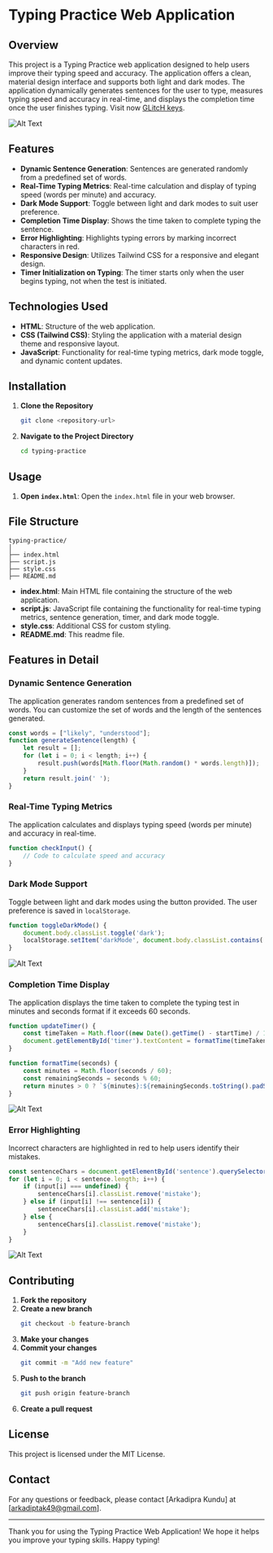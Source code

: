 # Typing Practice Web Application

## Overview

This project is a Typing Practice web application designed to help users improve their typing speed and accuracy. The application offers a clean, material design interface and supports both light and dark modes. The application dynamically generates sentences for the user to type, measures typing speed and accuracy in real-time, and displays the completion time once the user finishes typing.  Visit now [GLitcH keys](https://arkadipta-kundu.github.io/GLitcH-keys/).

![Alt Text](home.png)

## Features

- **Dynamic Sentence Generation**: Sentences are generated randomly from a predefined set of words.
- **Real-Time Typing Metrics**: Real-time calculation and display of typing speed (words per minute) and accuracy.
- **Dark Mode Support**: Toggle between light and dark modes to suit user preference.
- **Completion Time Display**: Shows the time taken to complete typing the sentence.
- **Error Highlighting**: Highlights typing errors by marking incorrect characters in red.
- **Responsive Design**: Utilizes Tailwind CSS for a responsive and elegant design.
- **Timer Initialization on Typing**: The timer starts only when the user begins typing, not when the test is initiated.

## Technologies Used

- **HTML**: Structure of the web application.
- **CSS (Tailwind CSS)**: Styling the application with a material design theme and responsive layout.
- **JavaScript**: Functionality for real-time typing metrics, dark mode toggle, and dynamic content updates.

## Installation

1. **Clone the Repository**
    ```sh
    git clone <repository-url>
    ```
2. **Navigate to the Project Directory**
    ```sh
    cd typing-practice
    ```

## Usage

1. **Open `index.html`**: Open the `index.html` file in your web browser.

## File Structure

```
typing-practice/
│
├── index.html
├── script.js
├── style.css
├── README.md
```

- **index.html**: Main HTML file containing the structure of the web application.
- **script.js**: JavaScript file containing the functionality for real-time typing metrics, sentence generation, timer, and dark mode toggle.
- **style.css**: Additional CSS for custom styling.
- **README.md**: This readme file.

## Features in Detail

### Dynamic Sentence Generation

The application generates random sentences from a predefined set of words. You can customize the set of words and the length of the sentences generated.

```javascript
const words = ["likely", "understood"];
function generateSentence(length) {
    let result = [];
    for (let i = 0; i < length; i++) {
        result.push(words[Math.floor(Math.random() * words.length)]);
    }
    return result.join(' ');
}
```

### Real-Time Typing Metrics

The application calculates and displays typing speed (words per minute) and accuracy in real-time.

```javascript
function checkInput() {
    // Code to calculate speed and accuracy
}
```

### Dark Mode Support

Toggle between light and dark modes using the button provided. The user preference is saved in `localStorage`.

```javascript
function toggleDarkMode() {
    document.body.classList.toggle('dark');
    localStorage.setItem('darkMode', document.body.classList.contains('dark'));
}
```

![Alt Text](dark.png)

### Completion Time Display

The application displays the time taken to complete the typing test in minutes and seconds format if it exceeds 60 seconds.

```javascript
function updateTimer() {
    const timeTaken = Math.floor((new Date().getTime() - startTime) / 1000);
    document.getElementById('timer').textContent = formatTime(timeTaken);
}

function formatTime(seconds) {
    const minutes = Math.floor(seconds / 60);
    const remainingSeconds = seconds % 60;
    return minutes > 0 ? `${minutes}:${remainingSeconds.toString().padStart(2, '0')}` : remainingSeconds.toString();
}
```

![Alt Text](p4comp.png)

### Error Highlighting

Incorrect characters are highlighted in red to help users identify their mistakes.

```javascript
const sentenceChars = document.getElementById('sentence').querySelectorAll('span');
for (let i = 0; i < sentence.length; i++) {
    if (input[i] === undefined) {
        sentenceChars[i].classList.remove('mistake');
    } else if (input[i] !== sentence[i]) {
        sentenceChars[i].classList.add('mistake');
    } else {
        sentenceChars[i].classList.remove('mistake');
    }
}
```
![Alt Text](p3err.png)

## Contributing

1. **Fork the repository**
2. **Create a new branch**
    ```sh
    git checkout -b feature-branch
    ```
3. **Make your changes**
4. **Commit your changes**
    ```sh
    git commit -m "Add new feature"
    ```
5. **Push to the branch**
    ```sh
    git push origin feature-branch
    ```
6. **Create a pull request**

## License

This project is licensed under the MIT License.

## Contact

For any questions or feedback, please contact [Arkadipra Kundu] at [arkadiptak49@gmail.com].

---

Thank you for using the Typing Practice Web Application! We hope it helps you improve your typing skills. Happy typing!

